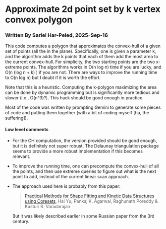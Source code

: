 # Approximate 2d point set by k vertex convex polygon

### Written By Sariel Har-Peled, 2025-Sep-16


This code computes a polygon that approximates the convex-hull of a given set of points (all the in the plane). Specifically, one is given
a parameter k, and the algorithm adds the k points that each of them
add the most area to the current convex-hull. For simplicity, the two
starting points are the two x-extreme points. The algorithms works in
O(n log n) time if you are lucky, and O(n (log n + k) ) if you are
not. There are ways to improve the running time to O(n log n) but I
doubt if it is worth the effort.

Note that this is a heuristic. Computing the k-polygon maximizing the
area can be done by dynamic programming but is significantly more
tedious and slower (i.e., O(n^3)?). This hack should be good enough in
practice.

Most of the code was written by prompting Gemini to generate some
pieces of code and putting them together (with a bit of coding myself
[ha, the suffering]).

#### Low level comments

- For the CH computation, the version provided should be good enough, but it is definitely not super robust. The Delaunay triangulation package seems to provide a more robust implementation if this becomes relevant.

- To improve the running time, one can precompute the convex-hull of all the points, and then use extreme queries to figure out what is the next point to add, instead of the current linear scan approach. 

- The approach used here is probably from this paper:

  > [Practical Methods for Shape Fitting and Kinetic Data Structures using Coresets](https://link.springer.com/article/10.1007/s00453-007-9067-9),
  > Hai Yu, Pankaj K. Agarwal, Raghunath Poreddy & Kasturi R. Varadarajan 

  But it was likely described earlier in some Russian paper from the 3rd century.
  
  
